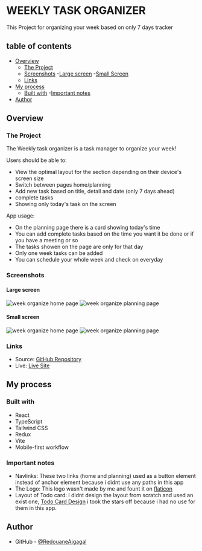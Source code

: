# WEEKLY TASK ORGANIZER

This Project for organizing your week based on only 7 days tracker

## table of contents

- [Overview](#overview)
  - [The Project](#the-project)
  - [Screenshots](#screenshots)
    -[Large screen](#large-screen)
    -[Small Screen](#small-screen)
  - [Links](#links)
- [My process](#my-process)
  - [Built with](#built-with)
  -[Important notes](#important-notes)
- [Author](#author)

## Overview

### The Project

The Weekly task organizer is a task manager to organize your week!

Users should be able to:

- View the optimal layout for the section depending on their device's screen size
- Switch between pages home/planning
- Add new task based on title, detail and date (only 7 days ahead)
- complete tasks
- Showing only today's task on the screen

App usage:

- On the planning page there is a card showing today's time
- You can add complete tasks based on the time you want it be done or if you have a meeting or so
- The tasks showen on the page are only for that day
- Only one week tasks can be added
- You can schedule your whole week and check on everyday

### Screenshots

#### Large screen

![week organize home page](https://user-images.githubusercontent.com/98456832/216839280-a7b147cd-b4e6-477b-8cb2-86214aea1766.png)
![week organize planning page](https://user-images.githubusercontent.com/98456832/216839466-5f770012-0fe4-4a62-ae44-ec4707c256e6.png)

#### Small screen

![week organize home page](https://user-images.githubusercontent.com/98456832/216844769-3f8835e2-f298-41e0-af05-a32f5462bc20.png)
![week organize planning page](https://user-images.githubusercontent.com/98456832/216839498-1a6c9113-786e-4e8e-9aba-71628ae39f08.png)

### Links

- Source: [GitHub Repository](https://github.com/RedouaneAjgagal/weekly-task-organizer)
- Live: [Live Site](https://weekly-task.netlify.app/)

## My process

### Built with

- React
- TypeScript
- Tailwind CSS
- Redux
- Vite
- Mobile-first workflow

### Important notes

- Navlinks: These two links (home and planning) used as a button element instead of anchor element because i didnt use any paths in this app
- The Logo: This logo wasn't made by me and fount it on [flaticon](https://www.flaticon.com/free-icon/logo_187879?term=logo&page=2&position=95&origin=search&related_id=187879)
- Layout of Todo card: I didnt design the layout from scratch and used an exist one, [Todo Card Design](https://i.pinimg.com/originals/bc/a5/54/bca55433cd1d75268d3378107cb1226c.jpg) i took the stars off because i had no use for them in this app.

## Author

- GitHub - [@RedouaneAjgagal](https://github.com/RedouaneAjgagal)